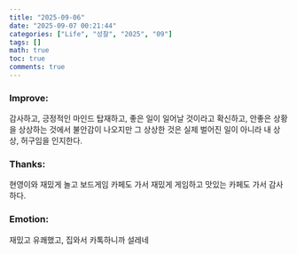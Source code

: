```yaml
---
title: "2025-09-06"
date: "2025-09-07 00:21:44"
categories: ["Life", "성찰", "2025", "09"]
tags: []
math: true
toc: true
comments: true
---
```


### Improve: 
감사하고, 긍정적인 마인드 탑재하고, 좋은 일이 일어날 것이라고 확신하고, 안좋은 상황을 상상하는 것에서 불안감이 나오지만 그 상상한 것은 실제 벌어진 일이 아니라 내 상상, 허구임을 인지한다.
### Thanks: 
현영이와 재밌게 놀고 보드게임 카페도 가서 재밌게 게임하고 맛있는 카페도 가서 감사하다.
### Emotion: 
재밌고 유쾌했고, 집와서 카톡하니까 설레네
